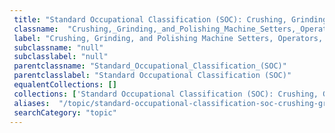```yaml
--- 
 title: "Standard Occupational Classification (SOC): Crushing, Grinding, and Polishing Machine Setters, Operators, and Tenders" 
 classname:  "Crushing,_Grinding,_and_Polishing_Machine_Setters,_Operators,_and_Tenders" 
 label: "Crushing, Grinding, and Polishing Machine Setters, Operators, and Tenders" 
 subclassname: "null" 
 subclasslabel: "null" 
 parentclassname: "Standard_Occupational_Classification_(SOC)" 
 parentclasslabel: "Standard Occupational Classification (SOC)" 
 equalentCollections: [] 
 collections: ['Standard Occupational Classification (SOC): Crushing, Grinding, and Polishing Machine Setters, Operators, and Tenders']
 aliases:  "/topic/standard-occupational-classification-soc-crushing-grinding-and-polishing-machine-setters-operators-and-tenders"  
 searchCategory: "topic" 
---
```

